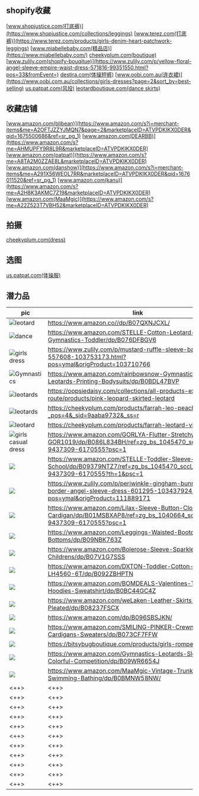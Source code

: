 ## shopify收藏

[www.shopjustice.com(打底裤)](https://www.shopjustice.com/collections/leggings)
[www.terez.com(打底裤)](https://www.terez.com/products/girls-denim-heart-patchwork-leggings)
[www.miabellebaby.com(精品店)](https://www.miabellebaby.com/)
[cheekyplum.com(boutique)](https://cheekyplum.com/collections/girls-boutique-dresses)
[www.zulily.com(shopify-bouqitue)](https://www.zulily.com/p/yellow-floral-angel-sleeve-empire-waist-dress-571816-99351550.html?pos=33&fromEvent=)
[destira.com(体操短裤)](https://destira.com/collections/leotard?page=2#collection-root)
[www.oobi.com.au(连衣裙)](https://www.oobi.com.au/collections/girls-dresses?page=2&sort_by=best-selling)
[us.patpat.com(风投)](https://us.patpat.com/)
[leotardboutique.com(dance skirts)](https://leotardboutique.com/collections/dance-skirts-for-girls)



## 收藏店铺
[www.amazon.com(blibean)](https://www.amazon.com/s?i=merchant-items&me=A2OFTJZZYJMQN7&page=2&marketplaceID=ATVPDKIKX0DER&qid=1675500686&ref=sr_pg_1)
[www.amazon.com(DEARBB)](https://www.amazon.com/s?me=AHMUPFY9R8L9R&marketplaceID=ATVPDKIKX0DER)
[www.amazon.com(patpat)](https://www.amazon.com/s?me=A8TA2M0ZZAE8L&marketplaceID=ATVPDKIKX0DER)
[www.amazon.com(danshow)](https://www.amazon.com/s?i=merchant-items&me=A291X56WEOL7RR&marketplaceID=ATVPDKIKX0DER&qid=1676011520&ref=sr_pg_1)
[www.amazon.com(kanu)](https://www.amazon.com/s?me=A2H8K3AKMC7Z19&marketplaceID=ATVPDKIKX0DER)
[www.amazon.com(MaaMgic)](https://www.amazon.com/s?me=A22Z523T7VBH52&marketplaceID=ATVPDKIKX0DER)

## 拍摄
[cheekyplum.com(dress)](https://cheekyplum.com/products/penelope-knit-dress-lilac-gingham)


## 选图
[us.patpat.com(体操服)](https://us.patpat.com/zh/product/2Pcs-Kid-Girl-Unicorn-Stripe-Print-Sleeveless-Onepiece-Swimsuit-with-Rainbow-Polka-Dots-Print-Mesh-Cover-Up-560562.html)


## 潜力品
| pic                                                                                    | link                                                                                                                                   |
|----------------------------------------------------------------------------------------|----------------------------------------------------------------------------------------------------------------------------------------|
| ![leotard](https://gitss.oss-cn-shenzhen.aliyuncs.com/md/1675157738305.png)            | https://www.amazon.co//dp/B07QXNJCXL/                                                                                                  |
| ![dance](https://gitss.oss-cn-shenzhen.aliyuncs.com/md/1675157900589.png)              | https://www.amazon.com/STELLE-Cotton-Leotard-Gymnastics-Toddler/dp/B076DFBGV6                                                          |
| ![girls dress](https://gitss.oss-cn-shenzhen.aliyuncs.com/md/1675316170661.png)        | https://www.zulily.com/p/mustard-ruffle-sleeve-babydoll-top-557608-103753173.html?pos=ymal&origProduct=103710766                       |
| ![Gymnastics](https://gitss.oss-cn-shenzhen.aliyuncs.com/md/1675746783148.png)         | https://www.amazon.com/rainbowsnow-Gymnastics-Leotards-Printing-Bodysuits/dp/B0BDL47BVP                                                |
| ![leotards](https://gitss.oss-cn-shenzhen.aliyuncs.com/md/1675759555338.png)           | https://oopsiedaisy.com/collections/all-products-excluding-route/products/pink-leopard-skirted-leotard                                 |
| ![leotards](https://gitss.oss-cn-shenzhen.aliyuncs.com/md/1675751061057.png)           | https://cheekyplum.com/products/farrah-leo-peachy-keen?_pos=4&_sid=9aaba9732&_ss=r                                                     |
| ![leotard](https://gitss.oss-cn-shenzhen.aliyuncs.com/md/1675751394659.png)            | https://cheekyplum.com/products/farrah-leotard-violet-breeze                                                                           |
| ![girls casual dress](https://gitss.oss-cn-shenzhen.aliyuncs.com/md/1675930205852.png) | https://www.amazon.com/GORLYA-Flutter-Stretchy-Pockets-GOR1019/dp/B086L834BH/ref=zg_bs_1045470_sccl_21/143-9437309-6170555?psc=1       |
| ![](https://gitss.oss-cn-shenzhen.aliyuncs.com/md/1675930564336.png)                   | https://www.amazon.com/STELLE-Toddler-Sleeve-Casual-School/dp/B09379NTZ7/ref=zg_bs_1045470_sccl_32/143-9437309-6170555?th=1&psc=1      |
| ![](https://gitss.oss-cn-shenzhen.aliyuncs.com/md/1675931436255.png)                   | https://www.zulily.com/p/periwinkle-gingham-bunny-daisy-border-angel-sleeve-dress-601295-103437924.html?pos=ymal&origProduct=111889171 |
| ![](https://gitss.oss-cn-shenzhen.aliyuncs.com/md/1675995524238.png)                   | https://www.amazon.com/Lilax-Sleeve-Button-Closure-Cardigan/dp/B01MSBXAP8/ref=zg_bs_1040664_sccl_6/143-9437309-6170555?psc=1           |
| ![](https://gitss.oss-cn-shenzhen.aliyuncs.com/md/1675996089184.png)                   | https://www.amazon.com/Leggings-Waisted-Bootcut-Length-Bottoms/dp/B09NBK763Z                                                           |
| ![](https://gitss.oss-cn-shenzhen.aliyuncs.com/md/1675996652188.png)                   | https://www.amazon.com/Bolerose-Sleeve-Sparkle-Cardigan-Childrens/dp/B07V1G7SSS                                                        |
| ![](https://gitss.oss-cn-shenzhen.aliyuncs.com/md/1675998195865.png)                   | https://www.amazon.com/DXTON-Toddler-Cotton-Dresses-LH4560-6T/dp/B092ZBHPTN                                                            |
| ![](https://gitss.oss-cn-shenzhen.aliyuncs.com/md/1675998610954.png)                   | https://www.amazon.com/BOMDEALS-Valentines-Toddler-Hoodies-Sweatshirt/dp/B0BC44GC4Z                                                    |
| ![](https://gitss.oss-cn-shenzhen.aliyuncs.com/md/1675999052101.png)                   | https://www.amazon.com/weLaken-Leather-Skirts-Outfits-Pleated/dp/B08237FSCX                                                            |
| ![](https://gitss.oss-cn-shenzhen.aliyuncs.com/md/1675999194690.png)                   | https://www.amazon.com/dp/B096SBSJKN/                                                                                                  |
| ![](https://gitss.oss-cn-shenzhen.aliyuncs.com/md/1676001128797.png)                   | https://www.amazon.com/SMILING-PINKER-Crewneck-Cardigans-Sweaters/dp/B073CF7FFW                                                        |
| ![](https://gitss.oss-cn-shenzhen.aliyuncs.com/md/1676014689903.png)                   | https://bitsybugboutique.com/products/girls-romper-jumpsuit                                                                            |
| ![](https://gitss.oss-cn-shenzhen.aliyuncs.com/md/1676082755759.png)                   | https://www.amazon.com/Gymnastics-Leotards-Sleeveless-Colorful-Competition/dp/B09WR6654J                                               |
| ![](https://m.media-amazon.com/images/I/81eogBQBuLL._AC_UX569_.jpg)                    | https://www.amazon.com/MaaMgic-Vintage-Trunks-Swimming-Bathing/dp/B0BMNW58NW/                                                                                                                                   |
| <++>                                                                                   | <++>                                                                                                                                   |
| <++>                                                                                   | <++>                                                                                                                                   |
| <++>                                                                                   | <++>                                                                                                                                   |
| <++>                                                                                   | <++>                                                                                                                                   |
| <++>                                                                                   | <++>                                                                                                                                   |
| <++>                                                                                   | <++>                                                                                                                                   |
| <++>                                                                                   | <++>                                                                                                                                   |
| <++>                                                                                   | <++>                                                                                                                                   |
| <++>                                                                                   | <++>                                                                                                                                   |
| <++>                                                                                   | <++>                                                                                                                                   |
| <++>                                                                                   | <++>                                                                                                                                   |

